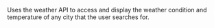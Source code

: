 Uses the weather API to access and display the weather condition and temperature of any city that the user searches for.
